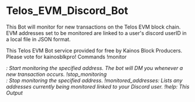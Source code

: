 # Telos_EVM_Discord_Bot

This Bot will monitor for new transactions on the Telos EVM block chain. EVM addresses set to be monitored are linked to a user's discord userID in a local file in JSON format.

This Telos EVM Bot service provided for free by Kainos Block Producers. Please vote for kainosblkpro!
Commands
!monitor <address>: Start monitoring the specified address. The bot will DM you whenever a new transaction occurs.
!stop_monitoring <address>: Stop monitoring the specified address.
!monitored_addresses: Lists any addresses currently being monitored linked to your Discord user.
!help: This Output
